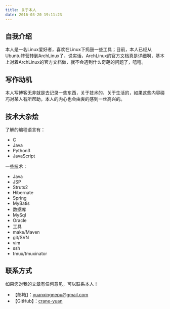 ```yaml
---
title: 关于本人
date: 2016-03-20 19:11:23
---
```


## 自我介绍

本人是一名Linux爱好者，喜欢在Linux下捣鼓一些工具；目前，本人已经从Ubuntu阵营转到ArchLinux了，说实话，ArchLinux的官方文档真是详细啊，基本上对着ArchLinux的官方文档做，就不会遇到什么奇葩的问题了，嘻嘻。

## 写作动机
本人写博客无非就是去记录一些东西，关于技术的、关于生活的，如果这些内容碰巧对某人有所帮助，本人的内心也会由衷的感到一丝高兴的。

## 技术大杂烩
了解的编程语言有：
- C
- Java
- Python3
- JavaScript

一些技术：
- Java
 - JSP
 - Struts2
 - Hibernate
 - Spring
 - MyBatis
- 数据库
 - MySql
 - Oracle
- 工具
 - make/Maven
 - git/SVN
 - vim
 - ssh
 - tmux/tmuxinator

## 联系方式
如果您对我的文章有任何意见，可以联系本人！

- 【邮箱】：[yuanxingnepu@gmail.com](yuanxingnepu@gmail.com)
- 【GitHub】：[crane-yuan](https://github.com/crane-yuan)
